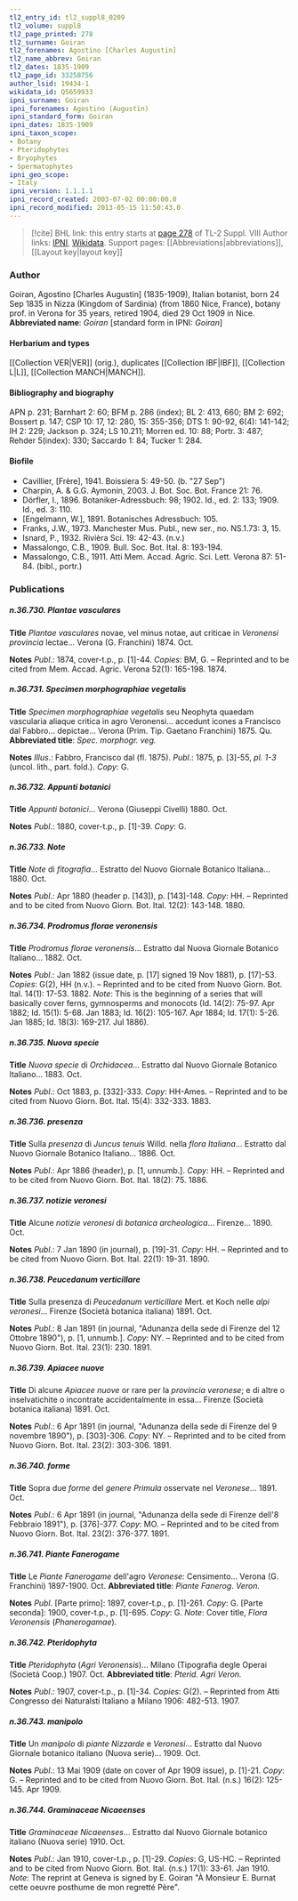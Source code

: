```yaml
---
tl2_entry_id: tl2_suppl8_0209
tl2_volume: suppl8
tl2_page_printed: 278
tl2_surname: Goiran
tl2_forenames: Agostino [Charles Augustin]
tl2_name_abbrev: Goiran
tl2_dates: 1835-1909
tl2_page_id: 33258756
author_lsid: 19434-1
wikidata_id: Q5659933
ipni_surname: Goiran
ipni_forenames: Agostino (Augustin)
ipni_standard_form: Goiran
ipni_dates: 1835-1909
ipni_taxon_scope: 
- Botany
- Pteridophytes
- Bryophytes
- Spermatophytes
ipni_geo_scope: 
- Italy
ipni_version: 1.1.1.1
ipni_record_created: 2003-07-02 00:00:00.0
ipni_record_modified: 2013-05-15 11:50:43.0
---
```


> [!cite] BHL link: this entry starts at [page 278](https://www.biodiversitylibrary.org/page/33258756) of TL-2 Suppl. VIII
> Author links: [IPNI](https://www.ipni.org/a/19434-1), [Wikidata](https://www.wikidata.org/wiki/Q5659933). Support pages: [[Abbreviations|abbreviations]], [[Layout key|layout key]]

### Author

Goiran, Agostino \[Charles Augustin\] (1835-1909), Italian botanist, born 24 Sep 1835 in Nizza (Kingdom of Sardinia) (from 1860 Nice, France), botany prof. in Verona for 35 years, retired 1904, died 29 Oct 1909 in Nice. 
**Abbreviated name**: *Goiran* \[standard form in IPNI: *Goiran*\]

#### Herbarium and types

[[Collection VER|VER]] (orig.), duplicates [[Collection IBF|IBF]], [[Collection L|L]], [[Collection MANCH|MANCH]].

#### Bibliography and biography

APN p. 231; Barnhart 2: 60; BFM p. 286 (index); BL 2: 413, 660; BM 2: 692; Bossert p. 147; CSP 10: 17, 12: 280, 15: 355-356; DTS 1: 90-92, 6(4): 141-142; IH 2: 229; Jackson p. 324; LS 10.211; Morren ed. 10: 88; Portr. 3: 487; Rehder 5(index): 330; Saccardo 1: 84; Tucker 1: 284.

#### Biofile

- Cavillier, \[Frère\], 1941. Boissiera 5: 49-50. (b. "27 Sep")
- Charpin, A. & G.G. Aymonin, 2003. J. Bot. Soc. Bot. France 21: 76.
- Dörfler, I., 1896. Botaniker-Adressbuch: 98; 1902. Id., ed. 2: 133; 1909. Id., ed. 3: 110.
- \[Engelmann, W.\], 1891. Botanisches Adressbuch: 105.
- Franks, J.W., 1973. Manchester Mus. Publ., new ser., no. NS.1.73: 3, 15.
- Isnard, P., 1932. Rivièra Sci. 19: 42-43. (n.v.)
- Massalongo, C.B., 1909. Bull. Soc. Bot. Ital. 8: 193-194.
- Massalongo, C.B., 1911. Atti Mem. Accad. Agric. Sci. Lett. Verona 87: 51-84. (bibl., portr.)

### Publications

##### n.36.730. Plantae vasculares

**Title**
*Plantae vasculares* novae, vel minus notae, aut criticae in *Veronensi provincia* lectae... Verona (G. Franchini) 1874. Oct.

**Notes**
*Publ*.: 1874, cover-t.p., p. \[1\]-44. *Copies*: BM, G. – Reprinted and to be cited from Mem. Accad. Agric. Verona 52(1): 165-198. 1874.

##### n.36.731. Specimen morphographiae vegetalis

**Title**
*Specimen morphographiae vegetalis* seu Neophyta quaedam vascularia aliaque critica in agro Veronensi... accedunt icones a Francisco dal Fabbro... depictae... Verona (Prim. Tip. Gaetano Franchini) 1875. Qu.
**Abbreviated title**: *Spec. morphogr. veg.*

**Notes**
*Illus*.: Fabbro, Francisco dal (fl. 1875).
*Publ*.: 1875, p. \[3\]-55, *pl. 1-3* (uncol. lith., part. fold.). *Copy*: G.

##### n.36.732. Appunti botanici

**Title**
*Appunti botanici*... Verona (Giuseppi Civelli) 1880. Oct.

**Notes**
*Publ*.: 1880, cover-t.p., p. \[1\]-39. *Copy*: G.

##### n.36.733. Note

**Title**
*Note* di *fitografia*... Estratto del Nuovo Giornale Botanico Italiana... 1880. Oct.

**Notes**
*Publ*.: Apr 1880 (header p. \[143\]), p. \[143\]-148. *Copy*: HH. – Reprinted and to be cited from Nuovo Giorn. Bot. Ital. 12(2): 143-148. 1880.

##### n.36.734. Prodromus florae veronensis

**Title**
*Prodromus florae veronensis*... Estratto dal Nuova Giornale Botanico Italiano... 1882. Oct.

**Notes**
*Publ*.: Jan 1882 (issue date, p. \[17\] signed 19 Nov 1881), p. \[17\]-53. *Copies*: G(2), HH (n.v.). – Reprinted and to be cited from Nuovo Giorn. Bot. Ital. 14(1): 17-53. 1882.
*Note*: This is the beginning of a series that will basically cover ferns, gymnosperms and monocots (Id. 14(2): 75-97. Apr 1882; Id. 15(1): 5-68. Jan 1883; Id. 16(2): 105-167. Apr 1884; Id. 17(1): 5-26. Jan 1885; Id. 18(3): 169-217. Jul 1886).

##### n.36.735. Nuova specie

**Title**
*Nuova specie* di *Orchidacea*... Estratto dal Nuovo Giornale Botanico Italiano... 1883. Oct.

**Notes**
*Publ*.: Oct 1883, p. \[332\]-333. *Copy*: HH-Ames. – Reprinted and to be cited from Nuovo Giorn. Bot. Ital. 15(4): 332-333. 1883.

##### n.36.736. presenza

**Title**
Sulla *presenza* di *Juncus tenuis* Willd. nella *flora Italiana*... Estratto dal Nuovo Giornale Botanico Italiano... 1886. Oct.

**Notes**
*Publ*.: Apr 1886 (header), p. \[1, unnumb.\]. *Copy*: HH. – Reprinted and to be cited from Nuovo Giorn. Bot. Ital. 18(2): 75. 1886.

##### n.36.737. notizie veronesi

**Title**
Alcune *notizie veronesi* di *botanica archeologica*... Firenze... 1890. Oct.

**Notes**
*Publ*.: 7 Jan 1890 (in journal), p. \[19\]-31. *Copy*: HH. – Reprinted and to be cited from Nuovo Giorn. Bot. Ital. 22(1): 19-31. 1890.

##### n.36.738. Peucedanum verticillare

**Title**
Sulla presenza di *Peucedanum verticillare* Mert. et Koch nelle *alpi veronesi*... Firenze (Società botanica italiana) 1891. Oct.

**Notes**
*Publ*.: 8 Jan 1891 (in journal, "Adunanza della sede di Firenze del 12 Ottobre 1890"), p. \[1, unnumb.\]. *Copy*: NY. – Reprinted and to be cited from Nuovo Giorn. Bot. Ital. 23(1): 230. 1891.

##### n.36.739. Apiacee nuove

**Title**
Di alcune *Apiacee nuove* or rare per la *provincia veronese*; e di altre o inselvatichite o incontrate accidentalmente in essa... Firenze (Società botanica italiana) 1891. Oct.

**Notes**
*Publ*.: 6 Apr 1891 (in journal, "Adunanza della sede di Firenze del 9 novembre 1890"), p. \[303\]-306. *Copy*: NY. – Reprinted and to be cited from Nuovo Giorn. Bot. Ital. 23(2): 303-306. 1891.

##### n.36.740. forme

**Title**
Sopra due *forme* del *genere Primula* osservate nel *Veronese*... 1891. Oct.

**Notes**
*Publ*.: 6 Apr 1891 (in journal, "Adunanza della sede di Firenze dell'8 Febbraio 1891"), p. \[376\]-377. *Copy*: MO. – Reprinted and to be cited from Nuovo Giorn. Bot. Ital. 23(2): 376-377. 1891.

##### n.36.741. Piante Fanerogame

**Title**
Le *Piante Fanerogame* dell'agro *Veronese*: Censimento... Verona (G. Franchini) 1897-1900. Oct.
**Abbreviated title**: *Piante Fanerog*. *Veron.*

**Notes**
*Publ*. \[Parte primo\]: 1897, cover-t.p., p. \[1\]-261. *Copy*: G. \[Parte seconda\]: 1900, cover-t.p., p. \[1\]-695. *Copy*: G.
*Note*: Cover title, *Flora Veronensis* (*Phanerogamae*).

##### n.36.742. Pteridophyta

**Title**
*Pteridophyta* (*Agri Veronensis*)... Milano (Tipografia degle Operai (Societá Coop.) 1907. Oct.
**Abbreviated title**: *Pterid. Agri Veron.*

**Notes**
*Publ*.: 1907, cover-t.p., p. \[1\]-34. *Copies*: G(2). – Reprinted from Atti Congresso dei Naturalsti Italiano a Milano 1906: 482-513. 1907.

##### n.36.743. manipolo

**Title**
Un *manipolo* di *piante Nizzarde* e *Veronesi*... Estratto dal Nuovo Giornale botanico italiano (Nuova serie)... 1909. Oct.

**Notes**
*Publ*.: 13 Mai 1909 (date on cover of Apr 1909 issue), p. \[1\]-21. *Copy*: G. – Reprinted and to be cited from Nuovo Giorn. Bot. Ital. (n.s.) 16(2): 125-145. Apr 1909.

##### n.36.744. Graminaceae Nicaeenses

**Title**
*Graminaceae Nicaeenses*... Estratto dal Nuovo Giornale botanico italiano (Nuova serie) 1910. Oct.

**Notes**
*Publ*.: Jan 1910, cover-t.p., p. \[1\]-29. *Copies*: G, US-HC. – Reprinted and to be cited from Nuovo Giorn. Bot. Ital. (n.s.) 17(1): 33-61. Jan 1910.
*Note*: The reprint at Geneva is signed by E. Goiran "À Monsieur E. Burnat cette oeuvre posthume de mon regretté Père".

